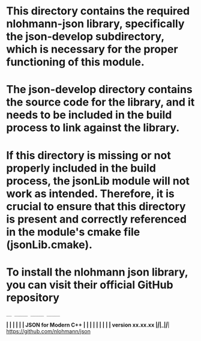 # This directory contains the required nlohmann-json library, specifically the json-develop subdirectory, which is necessary for the proper functioning of this module. 

# The json-develop directory contains the source code for the library, and it needs to be included in the build process to link against the library. 

# If this directory is missing or not properly included in the build process, the jsonLib module will not work as intended. Therefore, it is crucial to ensure that this directory is present and correctly referenced in the module's cmake file (jsonLib.cmake).

# To install the nlohmann json library, you can visit their official GitHub repository

    __ _____ _____ _____
 __|  |   __|     |   | |  JSON for Modern C++
|  |  |__   |  |  | | | |  version xx.xx.xx
|_____|_____|_____|_|___|  https://github.com/nlohmann/json